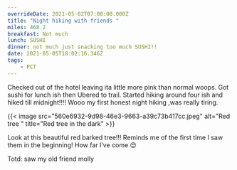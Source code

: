 ```yaml
---
overrideDate: 2021-05-02T07:00:00.000Z
title: "Night hiking with friends "
miles: 468.2
breakfast: Not much
lunch: SUSHI
dinner: not much just snacking too much SUSHI!!
date: 2021-05-05T18:02:16.346Z
tags: 
    - PCT
---
```

Checked out of the hotel leaving ita little more pink than normal woops. Got sushi for lunch ish then Ubered to trail. Started hiking around four ish and hiked till midnight!!!! Wooo my first honest night hiking ,was really tiring.

{{< image src="560e6932-9d98-46e3-9663-a39c73b417cc.jpeg" alt="Red tree " title="Red tree in the dark" >}}

Look at this beautiful red barked tree!!! Reminds me of the first time I saw them in the beginning! How far I’ve come 😍



Totd: saw my old friend molly